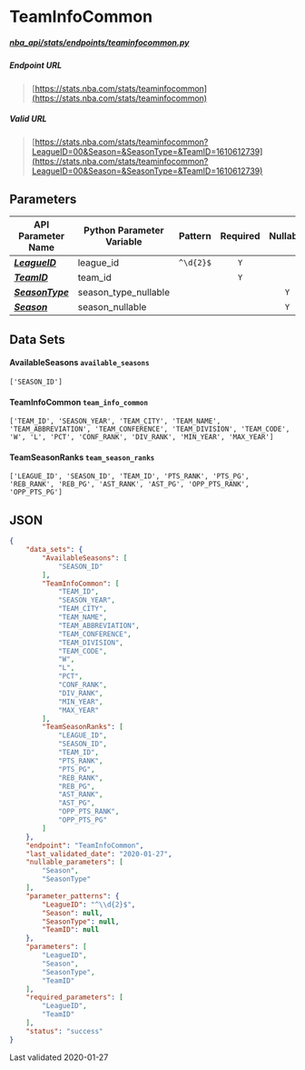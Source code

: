 # TeamInfoCommon
##### [nba_api/stats/endpoints/teaminfocommon.py](https://github.com/swar/nba_api/blob/master/nba_api/stats/endpoints/teaminfocommon.py)

##### Endpoint URL
>[https://stats.nba.com/stats/teaminfocommon](https://stats.nba.com/stats/teaminfocommon)

##### Valid URL
>[https://stats.nba.com/stats/teaminfocommon?LeagueID=00&Season=&SeasonType=&TeamID=1610612739](https://stats.nba.com/stats/teaminfocommon?LeagueID=00&Season=&SeasonType=&TeamID=1610612739)

## Parameters
API Parameter Name | Python Parameter Variable | Pattern | Required | Nullable
------------ | ------------ | :-----------: | :---: | :---:
[_**LeagueID**_](https://github.com/swar/nba_api/blob/master/docs/nba_api/stats/library/parameters.md#LeagueID) | league_id | `^\d{2}$` | `Y` |  | 
[_**TeamID**_](https://github.com/swar/nba_api/blob/master/docs/nba_api/stats/library/parameters.md#TeamID) | team_id |  | `Y` |  | 
[_**SeasonType**_](https://github.com/swar/nba_api/blob/master/docs/nba_api/stats/library/parameters.md#SeasonType) | season_type_nullable |  |  | `Y` | 
[_**Season**_](https://github.com/swar/nba_api/blob/master/docs/nba_api/stats/library/parameters.md#Season) | season_nullable |  |  | `Y` | 

## Data Sets
#### AvailableSeasons `available_seasons`
```text
['SEASON_ID']
```

#### TeamInfoCommon `team_info_common`
```text
['TEAM_ID', 'SEASON_YEAR', 'TEAM_CITY', 'TEAM_NAME', 'TEAM_ABBREVIATION', 'TEAM_CONFERENCE', 'TEAM_DIVISION', 'TEAM_CODE', 'W', 'L', 'PCT', 'CONF_RANK', 'DIV_RANK', 'MIN_YEAR', 'MAX_YEAR']
```

#### TeamSeasonRanks `team_season_ranks`
```text
['LEAGUE_ID', 'SEASON_ID', 'TEAM_ID', 'PTS_RANK', 'PTS_PG', 'REB_RANK', 'REB_PG', 'AST_RANK', 'AST_PG', 'OPP_PTS_RANK', 'OPP_PTS_PG']
```


## JSON
```json
{
    "data_sets": {
        "AvailableSeasons": [
            "SEASON_ID"
        ],
        "TeamInfoCommon": [
            "TEAM_ID",
            "SEASON_YEAR",
            "TEAM_CITY",
            "TEAM_NAME",
            "TEAM_ABBREVIATION",
            "TEAM_CONFERENCE",
            "TEAM_DIVISION",
            "TEAM_CODE",
            "W",
            "L",
            "PCT",
            "CONF_RANK",
            "DIV_RANK",
            "MIN_YEAR",
            "MAX_YEAR"
        ],
        "TeamSeasonRanks": [
            "LEAGUE_ID",
            "SEASON_ID",
            "TEAM_ID",
            "PTS_RANK",
            "PTS_PG",
            "REB_RANK",
            "REB_PG",
            "AST_RANK",
            "AST_PG",
            "OPP_PTS_RANK",
            "OPP_PTS_PG"
        ]
    },
    "endpoint": "TeamInfoCommon",
    "last_validated_date": "2020-01-27",
    "nullable_parameters": [
        "Season",
        "SeasonType"
    ],
    "parameter_patterns": {
        "LeagueID": "^\\d{2}$",
        "Season": null,
        "SeasonType": null,
        "TeamID": null
    },
    "parameters": [
        "LeagueID",
        "Season",
        "SeasonType",
        "TeamID"
    ],
    "required_parameters": [
        "LeagueID",
        "TeamID"
    ],
    "status": "success"
}
```

Last validated 2020-01-27